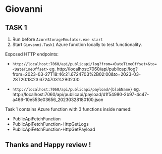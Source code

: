 # Giovanni
## TASK 1

1. Run before ```AzureStorageEmulator.exe start```
2. Start ```Giovanni.Task1``` Azure function locally to test functionality.

Exposed HTTP endpoints:

- ```http://localhost:7060/api/publicapi/log?from=<DateTimeOffset>&to=<DateTimeOffset>```
eg. http://localhost:7060/api/publicapi/log?from=2023-03-27T18:46:21.6724703%2B02:00&to=2023-03-28T20:18:23.6724703%2B02:00

- ```http://localhost:7060/api/publicapi/payload/{blobName}```
eg. http://localhost:7060/api/publicapi/payload/d1f54980-2b97-4c47-a466-10e553e03656_20230328180100.json

Task 1 contains Azure function with 3 functions inside named:

- PublicApiFetchFunction
- PublicApiFetchFunction-HttpGetLogs
- PublicApiFetchFunction-HttpGetPayload

## Thanks and Happy review !

